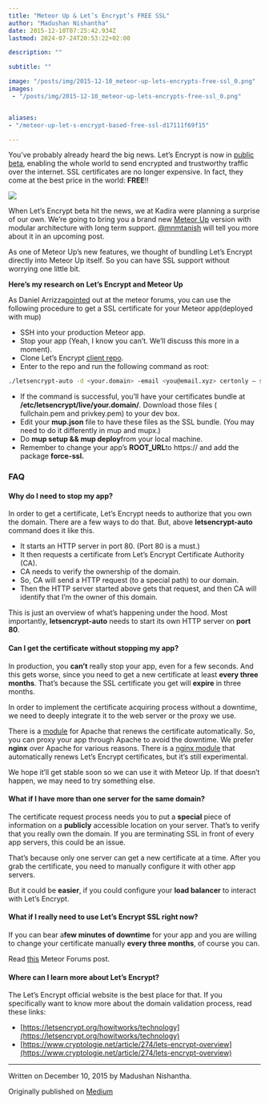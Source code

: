 ```yaml
---
title: "Meteor Up & Let’s Encrypt’s FREE SSL"
author: "Madushan Nishantha"
date: 2015-12-10T07:25:42.934Z
lastmod: 2024-07-24T20:53:22+02:00

description: ""

subtitle: ""

image: "/posts/img/2015-12-10_meteor-up-lets-encrypts-free-ssl_0.png" 
images:
 - "/posts/img/2015-12-10_meteor-up-lets-encrypts-free-ssl_0.png"


aliases:
- "/meteor-up-let-s-encrypt-based-free-ssl-d17111f69f15"

---
```


You’ve probably already heard the big news. Let’s Encrypt is now in [public beta](https://letsencrypt.org/2015/12/03/entering-public-beta.html), enabling the whole world to send encrypted and trustworthy traffic over the internet. SSL certificates are no longer expensive. In fact, they come at the best price in the world: **FREE**!!

![](/posts/img/2015-12-10_meteor-up-lets-encrypts-free-ssl_0.png#layoutTextWidth)

When Let’s Encrypt beta hit the news, we at Kadira were planning a surprise of our own. We’re going to bring you a brand new [Meteor Up](https://github.com/kadirahq/meteor-up) version with modular architecture with long term support. [@mnmtanish](https://medium.com/u/a071ed1ceaab) will tell you more about it in an upcoming post.

As one of Meteor Up’s new features, we thought of bundling Let’s Encrypt directly into Meteor Up itself. So you can have SSL support without worrying one little bit.

**Here’s my research on Let’s Encrypt and Meteor Up**

As Daniel Arrizza[pointed](https://forums.meteor.com/t/setting-up-ssl-with-letsencrypt-and-meteorup/14457) out at the meteor forums, you can use the following procedure to get a SSL certificate for your Meteor app(deployed with mup)

- SSH into your production Meteor app.
- Stop your app (Yeah, I know you can’t. We’ll discuss this more in a moment).
- Clone Let’s Encrypt [client repo](https://github.com/letsencrypt/letsencrypt).
- Enter to the repo and run the following command as root:

```bash
./letsencrypt-auto -d <your.domain> -email <you@email.xyz> certonly — standalone
```

- If the command is successful, you’ll have your certificates bundle at **/etc/letsencrypt/live/your.domain/**. Download those files ( fullchain.pem and privkey.pem) to your dev box.
- Edit your **mup.json** file to have these files as the SSL bundle. (You may need to do it differently in mup and mupx.)
- Do **mup setup && mup deploy**from your local machine.
- Remember to change your app’s **ROOT_URL**to https:// and add the package **force-ssl.**

### FAQ

#### Why do I need to stop my app?

In order to get a certificate, Let’s Encrypt needs to authorize that you own the domain. There are a few ways to do that. But, above **letsencrypt-auto** command does it like this.

- It starts an HTTP server in port 80. (Port 80 is a must.)
- It then requests a certificate from Let’s Encrypt Certificate Authority (CA).
- CA needs to verify the ownership of the domain.
- So, CA will send a HTTP request (to a special path) to our domain.
- Then the HTTP server started above gets that request, and then CA will identify that I’m the owner of this domain.

This is just an overview of what’s happening under the hood. Most importantly, **letsencrypt-auto** needs to start its own HTTP server on **port 80**.

#### **Can I get the certificate without stopping my app?**

In production, you **can’t** really stop your app, even for a few seconds. And this gets worse, since you need to get a new certificate at least **every three months**. That’s because the SSL certificate you get will **expire** in three months.

In order to implement the certificate acquiring process without a downtime, we need to deeply integrate it to the web server or the proxy we use.

There is a [module](https://github.com/letsencrypt/letsencrypt/tree/master/letsencrypt-apache) for Apache that renews the certificate automatically. So, you can proxy your app through Apache to avoid the downtime. We prefer **nginx** over Apache for various reasons. There is a [nginx module](https://github.com/letsencrypt/letsencrypt/tree/master/letsencrypt-nginx) that automatically renews Let’s Encrypt certificates, but it’s still experimental.

We hope it’ll get stable soon so we can use it with Meteor Up. If that doesn’t happen, we may need to try something else.

#### What if I have more than one server for the same domain?

The certificate request process needs you to put a **special** piece of information on a **publicly** accessible location on your server. That’s to verify that you really own the domain. If you are terminating SSL in front of every app servers, this could be an issue.

That’s because only one server can get a new certificate at a time. After you grab the certificate, you need to manually configure it with other app servers.

But it could be **easier**, if you could configure your **load balancer** to interact with Let’s Encrypt.

#### What if I really need to use Let’s Encrypt SSL right now?

If you can bear a**few minutes of downtime** for your app and you are willing to change your certificate manually **every three months**, of course you can.

Read [this](https://forums.meteor.com/t/setting-up-ssl-with-letsencrypt-and-meteorup/14457) Meteor Forums post.

#### Where can I learn more about Let’s Encrypt?

The Let’s Encrypt official website is the best place for that. If you specifically want to know more about the domain validation process, read these links:

- [https://letsencrypt.org/howitworks/technology](https://letsencrypt.org/howitworks/technology)
- [https://www.cryptologie.net/article/274/lets-encrypt-overview](https://www.cryptologie.net/article/274/lets-encrypt-overview)

* * *
Written on December 10, 2015 by Madushan Nishantha.

Originally published on [Medium](https://medium.com/@madushan1000/meteor-up-let-s-encrypt-based-free-ssl-d17111f69f15)
